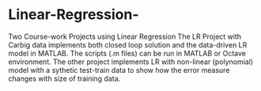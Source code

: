 # Linear-Regression-
Two Course-work Projects using Linear Regression 
The LR Project with Carbig data implements both closed loop solution and the data-driven LR model in MATLAB. The scripts (.m files) can be run in MATLAB or Octave environment.
The other project implements LR with non-linear (polynomial) model with a sythetic test-train data to show how the error measure changes with size of training data. 
